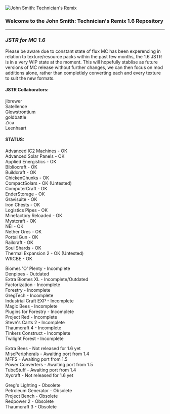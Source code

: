 ![John Smith: Technician's Remix](http://i.imgur.com/Fyl6xYX.png)  

### Welcome to the John Smith: Technician's Remix 1.6 Repository ###
------------------------------------------------------------------

### ***JSTR for MC 1.6*** ###

Please be aware due to constant state of flux MC has been experencing in relation to texture/resource packs within the past few months, the 1.6 JSTR is in a very WIP state at the moment.  This will hopefully stablise as future versions of MC release without further changes, we can then focus on mod additions alone, rather than completlely converting each and every texture to suit the new formats.


#### JSTR Collaborators: ####

jlbrewer  
Satellence  
Glowstrontium  
goldbattle  
Zica  
Leenhaart  



#### **STATUS:** ####

Advanced IC2 Machines - OK  
Advanced Solar Panels - OK  
Applied Energistics - OK  
Bibliocraft - OK  
Buildcraft - OK  
ChickenChunks - OK  
CompactSolars - OK (Untested)  
ComputerCraft - OK  
EnderStorage - OK  
Gravisuite - OK  
Iron Chests - OK  
Logistics Pipes - OK  
Minefactory Reloaded - OK  
Mystcraft - OK  
NEI - OK  
Nether Ores - OK  
Portal Gun - OK  
Railcraft - OK  
Soul Shards - OK  
Thermal Expansion 2 - OK (Untested)  
WRCBE - OK  

Biomes 'O' Plenty - Incomplete  
Denpipes - Outdated  
Extra Biomes XL - Incomplete/Outdated  
Factorization - Incomplete  
Forestry - Incomplete  
GregTech - Incomplete  
Industrial Craft EXP - Incomplete  
Magic Bees - Incomplete  
Plugins for Forestry - Incomplete  
Project Red - Incomplete  
Steve's Carts 2 - Incomplete  
Thaumcraft 4 - Incomplete  
Tinkers Construct - Incomplete  
Twilight Forest - Incomplete  

Extra Bees - Not released for 1.6 yet  
MiscPeripherals - Awaiting port from 1.4  
MFFS - Awaiting port from 1.5  
Power Converters - Awaiting port from 1.5  
TubeStuff - Awaiting port from 1.4  
Xycraft - Not released for 1.6 yet  

Greg's Lighting - Obsolete  
Petroleum Generator - Obsolete  
Project Bench - Obsolete  
Redpower 2 - Obsolete  
Thaumcraft 3 - Obsolete  